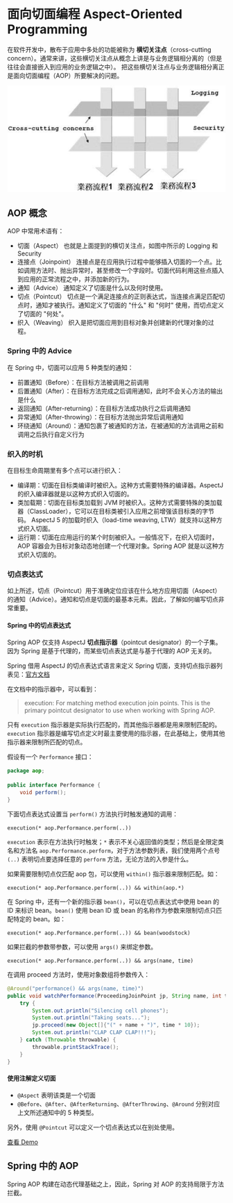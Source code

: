 # 面向切面编程 Aspect-Oriented Programming

在软件开发中，散布于应用中多处的功能被称为 **横切关注点**（cross-cutting concern）。通常来讲，这些横切关注点从概念上讲是与业务逻辑相分离的（但是往往会直接嵌入到应用的业务逻辑之中）。
把这些横切关注点与业务逻辑相分离正是面向切面编程（AOP）所要解决的问题。

![](./aop.png)

## AOP 概念

AOP 中常用术语有：

- 切面（Aspect）
  也就是上面提到的横切关注点，如图中所示的 Logging 和 Security
- 连接点（Joinpoint）
  连接点是在应用执行过程中能够插入切面的一个点。比如调用方法时、抛出异常时，甚至修改一个字段时。切面代码利用这些点插入到应用的正常流程之中，并添加新的行为。
- 通知（Advice）
  通知定义了切面是什么以及何时使用。
- 切点（Pointcut）
  切点是一个满足连接点的正则表达式，当连接点满足匹配切点时，通知才被执行。通知定义了切面的 "什么" 和 "何时" 使用，而切点定义了切面的 "何处"。
- 织入（Weaving）
  织入是把切面应用到目标对象并创建新的代理对象的过程。

### Spring 中的 Advice

在 Spring 中，切面可以应用 5 种类型的通知：

- 前置通知（Before）：在目标方法被调用之前调用
- 后置通知（After）：在目标方法完成之后调用通知，此时不会关心方法的输出是什么
- 返回通知（After-returning）：在目标方法成功执行之后调用通知
- 异常通知（After-throwing）：在目标方法抛出异常后调用通知
- 环绕通知（Around）：通知包裹了被通知的方法，在被通知的方法调用之前和调用之后执行自定义行为

### 织入的时机

在目标生命周期里有多个点可以进行织入：

- 编译期：切面在目标类编译时被织入。这种方式需要特殊的编译器。AspectJ 的织入编译器就是以这种方式织入切面的。
- 类加载期：切面在目标类加载到 JVM 时被织入。这种方式需要特殊的类加载器（ClassLoader），它可以在目标类被引入应用之前增强该目标类的字节码。
AspectJ 5 的加载时织入（load-time weaving, LTW）就支持以这种方式织入切面。
- 运行期：切面在应用运行的某个时刻被织入。一般情况下，在织入切面时，AOP 容器会为目标对象动态地创建一个代理对象。Spring AOP 就是以这种方式织入切面的。

### 切点表达式

如上所述，切点（Pointcut）用于准确定位应该在什么地方应用切面（Aspect）的通知（Advice）。通知和切点是切面的最基本元素。因此，了解如何编写切点非常重要。

#### Spring 中的切点表达式

Spring AOP 仅支持 AspectJ **切点指示器**（pointcut designator）的一个子集。因为 Spring 是基于代理的，而某些切点表达式是与基于代理的 AOP 无关的。

Spring 借用 AspectJ 的切点表达式语言来定义 Spring 切面，支持切点指示器列表见：[官方文档](https://docs.spring.io/spring/docs/current/spring-framework-reference/core.html#aop-pointcuts)

在文档中的指示器中，可以看到：

> execution: For matching method execution join points. This is the primary pointcut designator to use when working with Spring AOP.

只有 `execution` 指示器是实际执行匹配的，而其他指示器都是用来限制匹配的。`execution` 指示器是编写切点定义时最主要使用的指示器，在此基础上，使用其他指示器来限制所匹配的切点。

假设有一个 `Performance` 接口：

```java
package aop;

public interface Performance {
    void perform();
}
```

下面切点表达式设置当 `perform()` 方法执行时触发通知的调用：

```
execution(* aop.Performance.perform(..))
```

`execution` 表示在方法执行时触发；`*` 表示不关心返回值的类型；然后是全限定类名和方法名 `aop.Performance.perform`，对于方法参数列表，我们使用两个点号 `(..)` 表明切点要选择任意的 `perform` 方法，无论方法的入参是什么。

如果需要限制切点仅匹配 aop 包，可以使用 `within()` 指示器来限制匹配。如：

```
execution(* aop.Performance.perform(..)) && within(aop.*)
```

在 Spring 中，还有一个新的指示器 `bean()`，可以在切点表达式中使用 bean 的 ID 来标识 bean。`bean()` 使用 bean ID 或 bean 的名称作为参数来限制切点只匹配特定的 bean。如：

```
execution(* aop.Performance.perform(..)) && bean(woodstock)
```

如果拦截的参数带参数，可以使用 `args()` 来绑定参数。

```
execution(* aop.Performance.perform(..)) && args(name, time)
```

在调用 proceed 方法时，使用对象数组将参数传入：

```java
@Around("performance() && args(name, time)")
public void watchPerformance(ProceedingJoinPoint jp, String name, int time) {
    try {
        System.out.println("Silencing cell phones");
        System.out.println("Taking seats...");
        jp.proceed(new Object[]{"(" + name + ")", time * 10});
        System.out.println("CLAP CLAP CLAP!!!");
    } catch (Throwable throwable) {
        throwable.printStackTrace();
    }
}
```

#### 使用注解定义切面

- `@Aspect` 表明该类是一个切面
- `@Before`、`@After`、`@AfterReturning`、`@AfterThrowing`、`@Around` 分别对应上文所述通知中的 5 种类型。

另外，使用 `@Pointcut` 可以定义一个切点表达式以在别处使用。

[查看 Demo](./Demo.java)

## Spring 中的 AOP

Spring AOP 构建在动态代理基础之上，因此，Spring 对 AOP 的支持局限于方法拦截。
